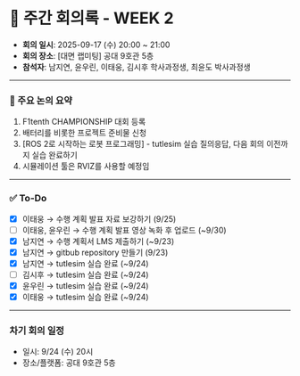 # 📝 주간 회의록 - WEEK 2

- **회의 일시**: 2025-09-17 (수) 20:00 ~ 21:00
- **회의 장소**: [대면 랩미팅] 공대 9호관 5층
- **참석자**: 남지연, 윤우린, 이태웅, 김시후 학사과정생, 최윤도 박사과정생
  
---

### 📍 주요 논의 요약
1. F1tenth CHAMPIONSHIP 대회 등록
2. 배터리를 비롯한 프로젝트 준비물 신청
3. [ROS 2로 시작하는 로봇 프로그래밍] - tutlesim 실습 질의응답, 다음 회의 이전까지 실습 완료하기
4. 시뮬레이션 툴은 RVIZ를 사용할 예정임

---

### ✅ To-Do
- [x] 이태웅 → 수행 계획 발표 자료 보강하기 (9/25)
- [ ] 이태웅, 윤우린 → 수행 계획 발표 영상 녹화 후 업로드 (~9/30)
- [x] 남지연 → 수행 계획서 LMS 제출하기 (~9/23)
- [x] 남지연 → gitbub repository 만들기 (9/23)
- [x] 남지연 → tutlesim 실습 완료 (~9/24)
- [ ] 김시후 → tutlesim 실습 완료 (~9/24)
- [x] 윤우린 → tutlesim 실습 완료 (~9/24)
- [x] 이태웅 → tutlesim 실습 완료 (~9/24)

---

### 차기 회의 일정
- 일시: 9/24 (수) 20시
- 장소/플랫폼: 공대 9호관 5층
